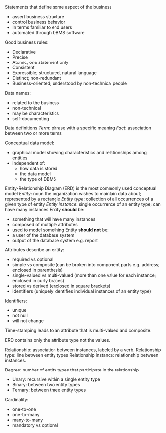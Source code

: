 Statements that define some aspect of the business
* assert business structure
* control business behavior
* In terms familiar to end users
* automated through DBMS software

Good business rules:
* Declarative
* Precise
* Atomic; one statement only
* Consistent
* Expressible; structured, natural language
* Distinct; non-redundant
* Business-oriented; understood by non-technical people

Data names:
* related to the business
* non-technical
* may be characteristics
* self-documenting

Data definitions
*Term*: phrase with a specific meaning
*Fact*: association between two or more terms

Conceptual data model:
* graphical model showing characteristics and relationships among entities
* independent of:
	* how data is stored
	* the data model
	* the type of DBMS

Entity-Relationship Diagram (ERD) is the most commonly used conceptual model
*Entity*: noun the organization wishes to maintain data about; represented by a rectangle
*Entity type*: collection of all occurrences of a given type of entity
*Entity instance*: single occurrence of an entity type; can have many instances
Entity **should** be:
* something that will have many instances
* composed of multiple attributes
* used to model something
Entity **should not** be:
* a user of the database system
* output of the database system e.g. report

Attributes describe an entity:
* required vs optional
* simple vs composite (can be broken into component parts e.g. address; enclosed in parenthesis)
* single-valued vs multi-valued (more than one value for each instance; enclosed in curly braces)
* stored vs derived (enclosed in square brackets)
* identifiers (uniquely identifies individual instances of an entity type)

Identifiers:
* unique
* not null
* will not change

Time-stamping leads to an attribute that is multi-valued and composite.

ERD contains only the attribute type not the values.

Relationship: association between instances, labeled by a verb.
Relationship type: line between entity types
Relationship instance: relationship between instances.

Degree: number of entity types that participate in the relationship
* Unary: recursive within a single entity type
* Binary: between two entity types
* Ternary: between three entity types

Cardinality:
* one-to-one
* one-to-many
* many-to-many
* mandatory vs optional
